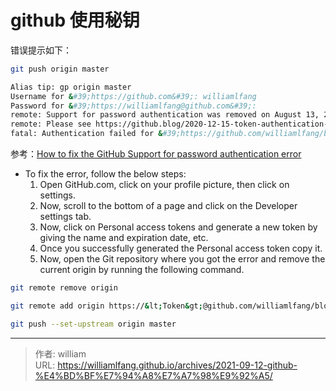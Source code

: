# github 使用秘钥


错误提示如下：

```bash
git push origin master

Alias tip: gp origin master
Username for &#39;https://github.com&#39;: williamlfang
Password for &#39;https://williamlfang@github.com&#39;:
remote: Support for password authentication was removed on August 13, 2021. Please use a personal access token instead.
remote: Please see https://github.blog/2020-12-15-token-authentication-requirements-for-git-operations/ for more information.
fatal: Authentication failed for &#39;https://github.com/williamlfang/blog.git/&#39;
```

参考：[How to fix the GitHub Support for password authentication error](https://reactgo.com/github-password-authentication-removed/)

- To fix the error, follow the below steps:
  1. Open GitHub.com, click on your profile picture, then click on settings.
  2. Now, scroll to the bottom of a page and click on the Developer settings tab.
  3. Now, click on Personal access tokens and generate a new token by giving the name and expiration date, etc.
  4. Once you successfully generated the Personal access token copy it.
  5. Now, open the Git repository where you got the error and remove the current origin by running the following command.

```bash
git remote remove origin

git remote add origin https://&lt;Token&gt;@github.com/williamlfang/blog.git

git push --set-upstream origin master
```



---

> 作者: william  
> URL: https://williamlfang.github.io/archives/2021-09-12-github-%E4%BD%BF%E7%94%A8%E7%A7%98%E9%92%A5/  

